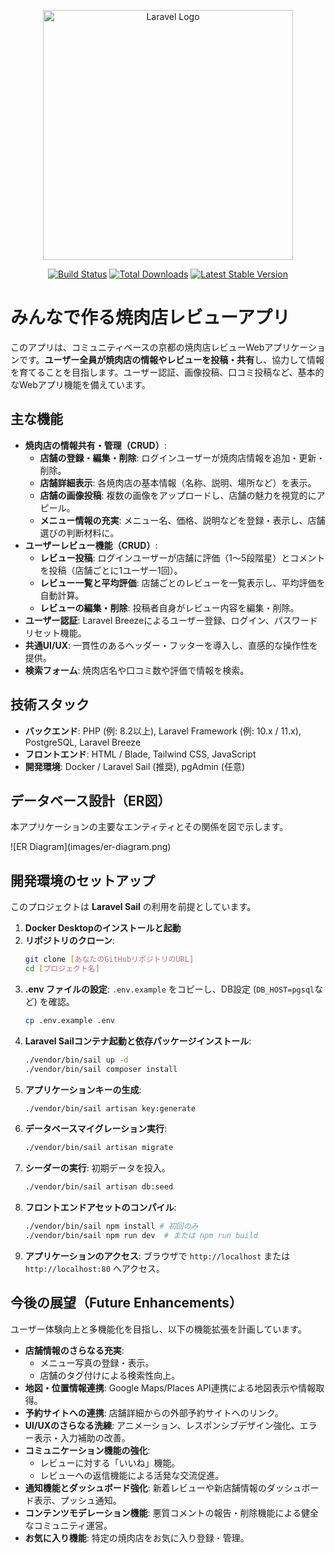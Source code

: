 <p align="center"><a href="https://laravel.com" target="_blank"><img src="https://raw.githubusercontent.com/laravel/art/master/logo-lockup/5%20SVG/2%20CMYK/1%20Full%20Color/laravel-logolockup-cmyk-red.svg" width="400" alt="Laravel Logo"></a></p>

<p align="center">
<a href="https://github.com/laravel/framework/actions"><img src="https://github.com/laravel/framework/workflows/tests/badge.svg" alt="Build Status"></a>
<a href="https://packagist.org/packages/laravel/framework"><img src="https://img.shields.io/packagist/dt/laravel/framework" alt="Total Downloads"></a>
<a href="https://packagist.org/packages/laravel/framework"><img src="https://img.shields.io/packagist/v/laravel/framework" alt="Latest Stable Version"></a>
<a href="https://img.shields.io/packagist/l/laravel/framework" alt="License"></a>
</p>

# みんなで作る焼肉店レビューアプリ

このアプリは、コミュニティベースの京都の焼肉店レビューWebアプリケーションです。**ユーザー全員が焼肉店の情報やレビューを投稿・共有**し、協力して情報を育てることを目指します。ユーザー認証、画像投稿、口コミ投稿など、基本的なWebアプリ機能を備えています。

## 主な機能

* **焼肉店の情報共有・管理（CRUD）**:
    * **店舗の登録・編集・削除**: ログインユーザーが焼肉店情報を追加・更新・削除。
    * **店舗詳細表示**: 各焼肉店の基本情報（名称、説明、場所など）を表示。
    * **店舗の画像投稿**: 複数の画像をアップロードし、店舗の魅力を視覚的にアピール。
    * **メニュー情報の充実**: メニュー名、価格、説明などを登録・表示し、店舗選びの判断材料に。
* **ユーザーレビュー機能（CRUD）**:
    * **レビュー投稿**: ログインユーザーが店舗に評価（1～5段階星）とコメントを投稿（店舗ごとに1ユーザー1回）。
    * **レビュー一覧と平均評価**: 店舗ごとのレビューを一覧表示し、平均評価を自動計算。
    * **レビューの編集・削除**: 投稿者自身がレビュー内容を編集・削除。
* **ユーザー認証**: Laravel Breezeによるユーザー登録、ログイン、パスワードリセット機能。
* **共通UI/UX**: 一貫性のあるヘッダー・フッターを導入し、直感的な操作性を提供。
* **検索フォーム**: 焼肉店名や口コミ数や評価で情報を検索。

## 技術スタック

* **バックエンド**: PHP (例: 8.2以上), Laravel Framework (例: 10.x / 11.x), PostgreSQL, Laravel Breeze
* **フロントエンド**: HTML / Blade, Tailwind CSS, JavaScript
* **開発環境**: Docker / Laravel Sail (推奨), pgAdmin (任意)

## データベース設計（ER図）

本アプリケーションの主要なエンティティとその関係を図で示します。

!\[ER Diagram](images/er-diagram.png)
## 開発環境のセットアップ

このプロジェクトは **Laravel Sail** の利用を前提としています。

1.  **Docker Desktopのインストールと起動**
2.  **リポジトリのクローン**:
    ```bash
    git clone [あなたのGitHubリポジトリのURL]
    cd [プロジェクト名]
    ```
3.  **.env ファイルの設定**: `.env.example` をコピーし、DB設定 (`DB_HOST=pgsql`など) を確認。
    ```bash
    cp .env.example .env
    ```
4.  **Laravel Sailコンテナ起動と依存パッケージインストール**:
    ```bash
    ./vendor/bin/sail up -d
    ./vendor/bin/sail composer install
    ```
5.  **アプリケーションキーの生成**:
    ```bash
    ./vendor/bin/sail artisan key:generate
    ```
6.  **データベースマイグレーション実行**:
    ```bash
    ./vendor/bin/sail artisan migrate
    ```
7.  **シーダーの実行**: 初期データを投入。
    ```bash
    ./vendor/bin/sail artisan db:seed
    ```
8.  **フロントエンドアセットのコンパイル**:
    ```bash
    ./vendor/bin/sail npm install # 初回のみ
    ./vendor/bin/sail npm run dev  # または npm run build
    ```
9.  **アプリケーションのアクセス**: ブラウザで `http://localhost` または `http://localhost:80` へアクセス。

## 今後の展望（Future Enhancements）

ユーザー体験向上と多機能化を目指し、以下の機能拡張を計画しています。

* **店舗情報のさらなる充実**:
    * メニュー写真の登録・表示。
    * 店舗のタグ付けによる検索性向上。
* **地図・位置情報連携**: Google Maps/Places API連携による地図表示や情報取得。
* **予約サイトへの連携**: 店舗詳細からの外部予約サイトへのリンク。
* **UI/UXのさらなる洗練**: アニメーション、レスポンシブデザイン強化、エラー表示・入力補助の改善。
* **コミュニケーション機能の強化**:
    * レビューに対する「いいね」機能。
    * レビューへの返信機能による活発な交流促進。
* **通知機能とダッシュボード強化**: 新着レビューや新店舗情報のダッシュボード表示、プッシュ通知。
* **コンテンツモデレーション機能**: 悪質コメントの報告・削除機能による健全なコミュニティ運営。
* **お気に入り機能**: 特定の焼肉店をお気に入り登録・管理。
